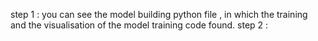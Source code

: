 step 1 : you can see the model building python file , in which the training and the visualisation of the model training code found.
step 2 : 

